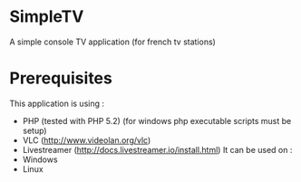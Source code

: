 # SimpleTV
A simple console TV application (for french tv stations)

# Prerequisites
This application is using :
* PHP (tested with PHP 5.2) (for windows php executable scripts must be setup)
* VLC (http://www.videolan.org/vlc)
* Livestreamer (http://docs.livestreamer.io/install.html)
It can be used on :
* Windows
* Linux


